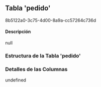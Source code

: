 
## Tabla 'pedido'
8b5122a0-3c75-4d00-8a9a-cc57264c736d
#### Descripción

null

### Estructura de la Tabla 'pedido'




### Detalles de las Columnas
undefined

